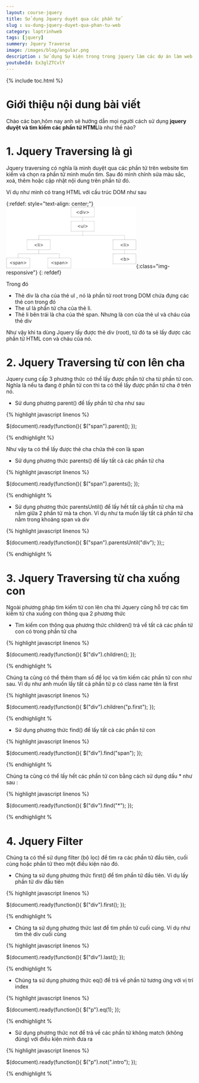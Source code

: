 ```yaml
---
layout: course-jquery
title: Sử dụng Jquery duyệt qua các phần tử 
slug : su-dung-jquery-duyet-qua-phan-tu-web 
category: laptrinhweb
tags: [jquery]
summery: Jquery Traverse
image: /images/blog/angular.png
description : Sử dụng Sự kiện trong trong jquery làm các dự án làm web. Hướng dẫn Sử dụng sự kiện trong Jquery vào dự án web. 
youtubeId: Ex3glZTCvlY
---
```


{% include toc.html %}

# **Giới thiệu nội dung bài viết**

Chào các bạn,hôm nay anh sẽ hướng dẫn mọi người cách sử dụng <b>jquery duyệt và tìm kiếm các phần tử HTML</b>là như thế nào?


# **1. Jquery Traversing là gì**

Jquery traversing có nghĩa là mình duyệt qua các phần tử trên website tìm kiếm và chọn ra phần tử mình muốn tìm. Sau đó mình chỉnh sửa màu sắc, xoá, thêm hoặc cập nhật nội dung trên phần tử đó.

Ví dụ như mình có trang HTML với cấu trúc DOM như sau

{:refdef: style="text-align: center;"}
![position1](/images/post/jquery/travtree.png){:class="img-responsive"}
{: refdef}

Trong đó

- Thẻ div là cha của thẻ ul , nó là phần tử root trong DOM chứa đựng các thẻ con trong đó
- The ul là phần tử cha của thẻ li. 
- Thẻ li bên trái là cha của thẻ span. Nhưng là con của thẻ ul và cháu của thẻ div

Như vậy khi ta dùng Jquery lấy được thẻ div (root), từ đó ta sẽ lấy được các phần tử HTML con và cháu của nó. 


# **2. Jquery Traversing từ con lên cha**

Jquery cung cấp 3 phương thức có thể lấy được phần tử cha từ phần tử con. Nghĩa là nếu ta đang ở phần tử con thì ta có thể lấy được phần tử cha ở trên nó.

- Sử dung phương  parent() để lấy phần tử cha như sau


{% highlight javascript linenos %}

$(document).ready(function(){
  $("span").parent();
});

{% endhighlight %}

Như vậy ta có thể lấy được thẻ cha chứa thẻ con là span

- Sử dụng phương thức parents() để lấy tất cả các phần tử cha

{% highlight javascript linenos %}

$(document).ready(function(){
  $("span").parents();
});

{% endhighlight %

- Sử dụng phương thức parentsUntil() để lấy hết tất cả phần tử cha mà nằm giữa 2 phần tử mà ta chọn. Ví dụ như ta muốn lấy tất cả phần tử cha nằm trong khoảng span và div

{% highlight javascript linenos %}

$(document).ready(function(){
  $("span").parentsUntil("div");
});;

{% endhighlight %

# **3. Jquery Traversing từ cha xuống con**

Ngoài phương pháp tìm kiếm từ con lên cha thì Jquery cũng hỗ trợ các tìm kiếm từ cha xuống con thông qua 2 phương thức

- Tìm kiếm con thông qua phương thức children() trả về tất cả các phần tử con có trong phần tử cha

{% highlight javascript linenos %}

$(document).ready(function(){
  $("div").children();
});

{% endhighlight %

Chúng ta cũng có thể thêm tham số để lọc và tìm kiếm các phần tử con như sau. Ví dụ như anh muốn lấy tất cả phần tử p có class name tên là first

{% highlight javascript linenos %}

$(document).ready(function(){
  $("div").children("p.first");
});

{% endhighlight %

- Sử dụng phương thức find() để lấy tất cả các phần tử con

{% highlight javascript linenos %}

$(document).ready(function(){
  $("div").find("span");
});

{% endhighlight %

Chúng ta cũng có thể lấy hết các phần tử con bằng cách sử dụng dấu * như sau :

{% highlight javascript linenos %}

$(document).ready(function(){
  $("div").find("*");
});

{% endhighlight %

# **4. Jquery Filter**

Chúng ta có thể sử dụng filter (bộ lọc) để tìm ra các phần tử đầu tiên, cuối cùng hoặc phần tử theo một điều kiện nào đó.

- Chúng ta sử dụng phương thức first() để tìm phần tử đầu tiên. Ví dụ lấy phần tử div đầu tiên

{% highlight javascript linenos %}

$(document).ready(function(){
  $("div").first();
});

{% endhighlight %

- Chúng ta sử dụng phương thức last để tìm phần tử cuối cùng. Ví dụ như tìm thẻ div cuối cùng

{% highlight javascript linenos %}

$(document).ready(function(){
  $("div").last();
});

{% endhighlight %

 - Chúng ta sử dụng phương thức eq() để trả về phần tử tương ứng với vị trí index 

{% highlight javascript linenos %}

$(document).ready(function(){
  $("p").eq(1);
});

{% endhighlight %

- Sử dụng phương thức not để trả về các phần tử không match (không đúng) với điều kiện mình đưa ra

{% highlight javascript linenos %}

$(document).ready(function(){
  $("p").not(".intro");
});

{% endhighlight %








